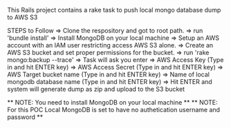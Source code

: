 This Rails project contains a rake task to push local mongo database dump to AWS S3 

STEPS to Follow
=> Clone the respository and got to root path.
=> run 'bundle install'
=> Install MongoDB on your local machine
=> Setup an AWS account with an IAM user restricting access AWS S3 alone.
=> Create an AWS S3 bucket and set proper permissions for the bucket.
=> run 'rake mongo:backup --trace' 
=> Task will ask you enter
	=> AWS Access Key (Type in and hit ENTER key)
	=> AWS Access Secret (Type in and hit ENTER key)
	=> AWS Target bucket name (Type in and hit ENTER key)
	=> Name of local mongodb database name (Type in and hit ENTER key)
=> Hit ENTER and system will generate dump as zip and upload to the S3 bucket

** NOTE: You need to install MongoDB on your local machine **
** NOTE: For this POC Local MongoDB is set to have no authetication username and password **




